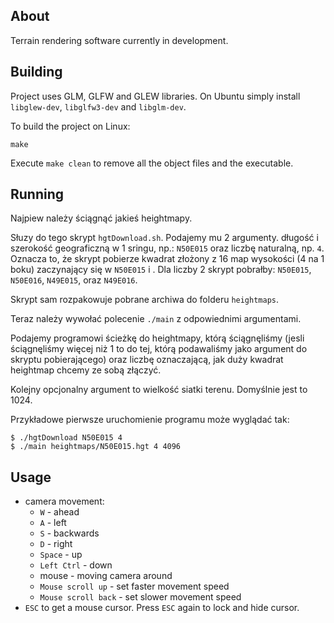## About
Terrain rendering software currently in development.

## Building
Project uses GLM, GLFW and GLEW libraries. On Ubuntu simply install `libglew-dev`, `libglfw3-dev` 
and `libglm-dev`.

To build the project on Linux:

`make`

Execute `make clean` to remove all the object files and the executable.

## Running

Najpiew należy ściągnąć jakieś heightmapy. 

Słuzy do tego skrypt `hgtDownload.sh`. Podajemy mu 2 argumenty. długość i szerokość geograficzną w 1 sringu, np.: `N50E015` oraz liczbę naturalną, np. `4`. Oznacza to, że skrypt pobierze kwadrat złożony z 16 map wysokości (4 na 1 boku) zaczynający się w `N50E015` i . Dla liczby 2 skrypt pobrałby: `N50E015`, `N50E016`, `N49E015`, oraz `N49E016`.

Skrypt sam rozpakowuje pobrane archiwa do folderu `heightmaps`.

Teraz należy wywołać polecenie `./main` z odpowiednimi argumentami. 

Podajemy programowi ścieżkę do heightmapy, którą ściągnęliśmy (jesli ściągnęliśmy więcej niż 1 to do tej, którą podawaliśmy jako argument do skryptu pobierającego) oraz liczbę oznaczającą, jak duży kwadrat heightmap chcemy ze sobą złączyć.

Kolejny opcjonalny argument to wielkość siatki terenu. Domyślnie jest to 1024. 

Przykładowe pierwsze uruchomienie programu może wyglądać tak:
```
$ ./hgtDownload N50E015 4
$ ./main heightmaps/N50E015.hgt 4 4096
```

## Usage

- camera movement:
    - `W` - ahead
    - `A` - left
    - `S` - backwards
    - `D` - right
    - `Space` - up
    - `Left Ctrl` - down
    - mouse - moving camera around
    - `Mouse scroll up` - set faster movement speed
    - `Mouse scroll back` -  set slower movement speed
- `ESC` to get a mouse cursor. Press `ESC` again to lock and hide cursor.
